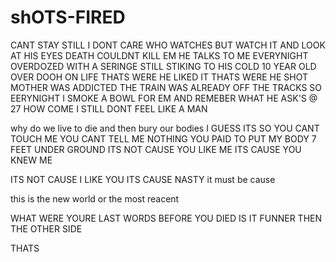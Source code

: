 # shOTS-FIRED
CANT STAY STILL
I DONT CARE WHO WATCHES 
BUT WATCH IT
AND LOOK AT HIS EYES 
DEATH COULDNT KILL EM 
HE TALKS TO ME EVERYNIGHT
OVERDOZED WITH A SERINGE STILL STIKING TO HIS COLD 
10 YEAR OLD
OVER DOOH ON LIFE
THATS WERE HE LIKED IT
THATS WERE HE SHOT
MOTHER WAS ADDICTED
THE TRAIN WAS ALREADY OFF THE TRACKS
SO  EERYNIGHT I SMOKE A BOWL FOR EM
AND REMEBER WHAT HE ASK'S
@ 27 HOW COME I STILL DONT FEEL LIKE A MAN




why do we live to die
and then bury our bodies
I GUESS ITS SO YOU CANT TOUCH ME 
YOU CANT TELL ME NOTHING
YOU PAID TO PUT MY BODY 7 FEET UNDER GROUND 
ITS NOT CAUSE YOU LIKE ME ITS CAUSE YOU KNEW ME




ITS NOT CAUSE I LIKE YOU
ITS CAUSE 
NASTY
it must be cause 


this is the new world
or the most reacent
 






WHAT WERE YOURE LAST WORDS BEFORE YOU DIED
IS IT FUNNER THEN THE OTHER SIDE
 



THATS 
